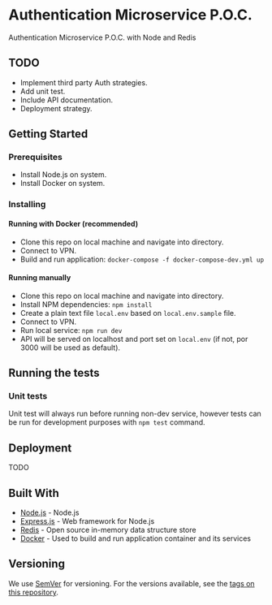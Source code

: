 # Authentication Microservice P.O.C.

Authentication Microservice P.O.C. with Node and Redis

## TODO

- Implement third party Auth strategies.
- Add unit test.
- Include API documentation.
- Deployment strategy.

## Getting Started

### Prerequisites

- Install Node.js on system.
- Install Docker on system.

### Installing

#### Running with Docker (recommended)

- Clone this repo on local machine and navigate into directory.
- Connect to VPN.
- Build and run application: ```docker-compose -f docker-compose-dev.yml up```

#### Running manually 

- Clone this repo on local machine and navigate into directory.
- Install NPM dependencies: ```npm install```
- Create a plain text file `local.env` based on `local.env.sample` file.
- Connect to VPN.
- Run local service: ```npm run dev```
- API will be served on localhost and port set on `local.env` (if not, por 3000 will be used as default).

## Running the tests

### Unit tests

Unit test will always run before running non-dev service, however tests can be run for development purposes with ```npm test``` command.

## Deployment

TODO

## Built With

* [Node.js](http://www.nodejs.org) - Node.js
* [Express.js](https://expressjs.com) - Web framework for Node.js
* [Redis](https://redis.io/) - Open source in-memory data structure store
* [Docker](https://docs.docker.com/compose/install/) - Used to build and run application container and its services

## Versioning

We use [SemVer](http://semver.org/) for versioning. For the versions available, see the [tags on this repository](https://github.com/your/project/tags).
